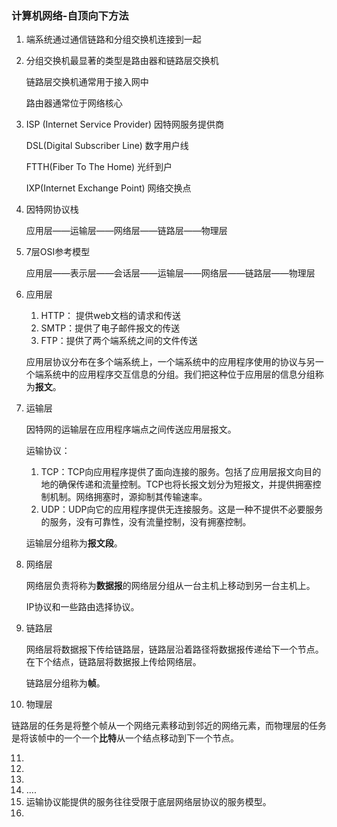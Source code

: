 ### 计算机网络-自顶向下方法

1. 端系统通过通信链路和分组交换机连接到一起

2. 分组交换机最显著的类型是路由器和链路层交换机

   链路层交换机通常用于接入网中

   路由器通常位于网络核心

3. ISP (Internet Service Provider) 因特网服务提供商

   DSL(Digital Subscriber Line) 数字用户线

   FTTH(Fiber To The Home) 光纤到户

   IXP(Internet Exchange Point) 网络交换点

4. 因特网协议栈


   应用层——运输层——网络层——链路层——物理层

5. 7层OSI参考模型

   应用层——表示层——会话层——运输层——网络层——链路层——物理层

6. 应用层

   1. HTTP： 提供web文档的请求和传送
   2. SMTP：提供了电子邮件报文的传送
   3. FTP：提供了两个端系统之间的文件传送

   应用层协议分布在多个端系统上，一个端系统中的应用程序使用的协议与另一个端系统中的应用程序交互信息的分组。我们把这种位于应用层的信息分组称为**报文**。

7. 运输层

   因特网的运输层在应用程序端点之间传送应用层报文。

   运输协议：

   1. TCP：TCP向应用程序提供了面向连接的服务。包括了应用层报文向目的地的确保传递和流量控制。TCP也将长报文划分为短报文，并提供拥塞控制机制。网络拥塞时，源抑制其传输速率。
   2. UDP：UDP向它的应用程序提供无连接服务。这是一种不提供不必要服务的服务，没有可靠性，没有流量控制，没有拥塞控制。

   运输层分组称为**报文段**。

8. 网络层

   网络层负责将称为**数据报**的网络层分组从一台主机上移动到另一台主机上。

   IP协议和一些路由选择协议。

9. 链路层

   网络层将数据报下传给链路层，链路层沿着路径将数据报传递给下一个节点。在下个结点，链路层将数据报上传给网络层。

   链路层分组称为**帧**。

10. 物理层

  链路层的任务是将整个帧从一个网络元素移动到邻近的网络元素，而物理层的任务是将该帧中的一个一个**比特**从一个结点移动到下一个节点。

11. 
12. 
13. 
14. ....
15. 运输协议能提供的服务往往受限于底层网络层协议的服务模型。​
16. 

   ​



   ​


